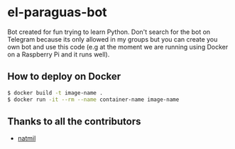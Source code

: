 # el-paraguas-bot

Bot created for fun trying to learn Python. Don't search for the bot on Telegram because its only allowed in my groups but you can create you own bot and use this code (e.g at the moment we are running using Docker on a Raspberry Pi and it runs well).

## How to deploy on Docker
```bash
$ docker build -t image-name .
$ docker run -it --rm --name container-name image-name
```

## Thanks to all the contributors

* [natmil](https://github.com/natmil)
